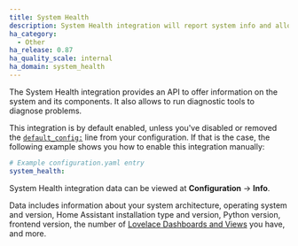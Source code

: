 ```yaml
---
title: System Health
description: System Health integration will report system info and allow to run system diagnostics.
ha_category:
  - Other
ha_release: 0.87
ha_quality_scale: internal
ha_domain: system_health
---
```


The System Health integration provides an API to offer information on the system and its components. It also allows to run diagnostic tools to diagnose problems.

This integration is by default enabled, unless you've disabled or removed the [`default_config:`](/integrations/default_config/) line from your configuration. If that is the case, the following example shows you how to enable this integration manually:

```yaml
# Example configuration.yaml entry
system_health:
```

System Health integration data can be viewed at **Configuration** -> **Info**.

Data includes information about your system architecture, operating system and version, Home Assistant installation type and version, Python version, frontend version, the number of [Lovelace Dashboards and Views](/lovelace/dashboards-and-views/) you have, and more.
